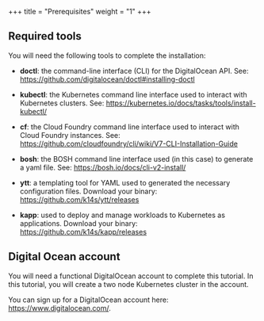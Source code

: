 +++
title = "Prerequisites"
weight = "1"
+++

## Required tools

You will need the following tools to complete the installation:

- **doctl**: the command-line interface (CLI) for the DigitalOcean API. See: https://github.com/digitalocean/doctl#installing-doctl

- **kubectl**: the Kubernetes command line interface used to interact with Kubernetes clusters. See: https://kubernetes.io/docs/tasks/tools/install-kubectl/

- **cf**: the Cloud Foundry command line interface used to interact with Cloud Foundry instances. See: https://github.com/cloudfoundry/cli/wiki/V7-CLI-Installation-Guide

- **bosh**: the BOSH command line interface used (in this case) to generate a yaml file. See: https://bosh.io/docs/cli-v2-install/

- **ytt**: a templating tool for YAML used to generated the necessary configuration files. Download your binary: https://github.com/k14s/ytt/releases

- **kapp**: used to deploy and manage workloads to Kubernetes as applications. Download your binary: https://github.com/k14s/kapp/releases


## Digital Ocean account

You will need a functional DigitalOcean account to complete this tutorial. In this tutorial, you will create a two node Kubernetes cluster in the account.

You can sign up for a DigitalOcean account here: https://www.digitalocean.com/.